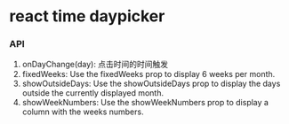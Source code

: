 # react time daypicker
### API
1. onDayChange(day):  点击时间的时间触发
2. fixedWeeks: Use the fixedWeeks prop to display 6 weeks per month.
3. showOutsideDays: Use the showOutsideDays prop to display the days outside the currently displayed month.
4. showWeekNumbers: Use the showWeekNumbers prop to display a column with the weeks numbers.
